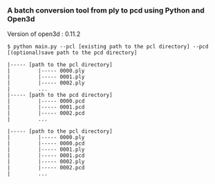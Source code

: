 ### A batch conversion tool from ply to pcd using Python and Open3d

Version of open3d : 0.11.2

```
$ python main.py --pcl [existing path to the pcl directory] --pcd [(optional)save path to the pcd directory]
```


```
|----- [path to the pcl directory]
|         |----- 0000.ply
|         |----- 0001.ply
|         |----- 0002.ply
|         ...
|----- [path to the pcd directory]
|         |----- 0000.pcd
|         |----- 0001.pcd
|         |----- 0002.pcd
|         ...
```


```
|----- [path to the pcl directory]
|         |----- 0000.ply
|         |----- 0000.pcd
|         |----- 0001.ply
|         |----- 0001.pcd
|         |----- 0002.ply
|         |----- 0002.pcd
|         ...
```
